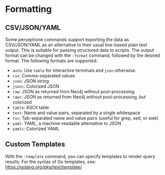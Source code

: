 # Formatting

## CSV/JSON/YAML

Some persephone commands support exporting the data as CSV/JSON/YAML as an alternative to their
usual line-based plain text output. This is suitable for passing structured data to scripts.
The output format can be changed with the `:format` command, followed by the desired format.
The following formats are supported:

- `auto`: Use `table` for interactive terminals and `json` otherwise.
- `csv`: Comma-separated values
- `json`: JSON string
- `jsonc`: Colorized JSON
- `raw`: JSON as returned from Neo4j without post-processing
- `rawc`: JSON as returned from Neo4j without post-processing, but colorized
- `table`: ASCII table
- `text`: Name and value pairs, separated by a single whitespace
- `tsv`: Tab-separated name and value pairs (useful for grep, sed, or awk)
- `yaml`: YAML, a machine-readable alternative to JSON
- `yamlc`: Colorized YAML

## Custom Templates

With the `:template` command, you can specify templates to render query results.
For the syntax of Go templates, see: <https://golang.org/pkg/text/template/>
